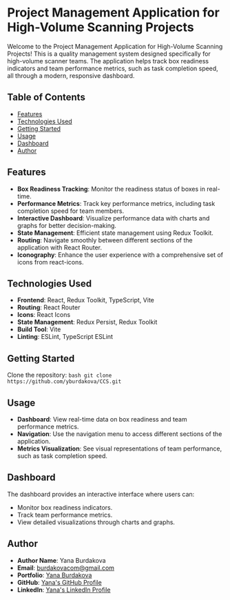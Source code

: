 # Project Management Application for High-Volume Scanning Projects

Welcome to the Project Management Application for High-Volume Scanning Projects! This is a quality management system designed specifically for high-volume scanner teams. The application helps track box readiness indicators and team performance metrics, such as task completion speed, all through a modern, responsive dashboard.

## Table of Contents

- [Features](#features)
- [Technologies Used](#technologies-used)
- [Getting Started](#getting-started)
- [Usage](#usage)
- [Dashboard](#dashboard)
- [Author](#author)

## Features

- **Box Readiness Tracking**: Monitor the readiness status of boxes in real-time.
- **Performance Metrics**: Track key performance metrics, including task completion speed for team members.
- **Interactive Dashboard**: Visualize performance data with charts and graphs for better decision-making.
- **State Management**: Efficient state management using Redux Toolkit.
- **Routing**: Navigate smoothly between different sections of the application with React Router.
- **Iconography**: Enhance the user experience with a comprehensive set of icons from react-icons.

## Technologies Used

- **Frontend**: React, Redux Toolkit, TypeScript, Vite
- **Routing**: React Router
- **Icons**: React Icons
- **State Management**: Redux Persist, Redux Toolkit
- **Build Tool**: Vite
- **Linting**: ESLint, TypeScript ESLint

## Getting Started

Clone the repository:
    ```bash
    git clone https://github.com/yburdakova/CCS.git
    ```


## Usage

- **Dashboard**: View real-time data on box readiness and team performance metrics.
- **Navigation**: Use the navigation menu to access different sections of the application.
- **Metrics Visualization**: See visual representations of team performance, such as task completion speed.

## Dashboard

The dashboard provides an interactive interface where users can:

- Monitor box readiness indicators.
- Track team performance metrics.
- View detailed visualizations through charts and graphs.

## Author

- **Author Name**: Yana Burdakova
- **Email**: burdakovacom@gmail.com
- **Portfolio**: [Yana Burdakova](https://burdakova.com)
- **GitHub**: [Yana's GitHub Profile](https://github.com/yburdakova)
- **LinkedIn**: [Yana's LinkedIn Profile](https://www.linkedin.com/in/yana-burdakova/)
